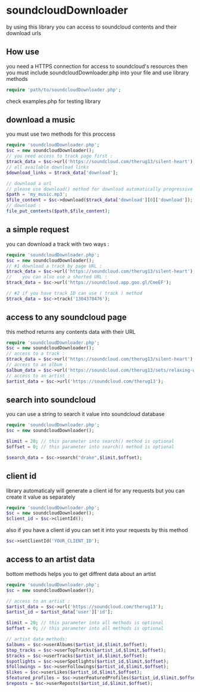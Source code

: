 # soundcloudDownloader
by using this library you can access to soundcloud contents and their download urls

## How use
you need a HTTPS connection for access to soundcloud's resources then you must include soundcloudDownloader.php into your file and use library methods
```php
require 'path/to/soundcloudDownloader.php';
```
check examples.php for testing library

## download a music
you must use two methods for this proccess
```php
require 'soundcloudDownloader.php';
$sc = new soundcloudDownloader();
// you need access to track page first :
$track_data = $sc->url('https://soundcloud.com/therug13/silent-heart');
// all available download links
$download_links = $track_data['download'];

// download a url
// please use download() method for download automatically progressive or stream urls
$path = 'my_music.mp3';
$file_content = $sc->download($track_data['download'][0]['download']);
// download :
file_put_contents($path,$file_content);
```

## a simple request
you can download a track with two ways :
```php
require 'soundcloudDownloader.php';
$sc = new soundcloudDownloader();
// #1 download a track by page URL :
$track_data = $sc->url('https://soundcloud.com/therug13/silent-heart');
//    you can also use a shorted URL :
$track_data = $sc->url('https://soundcloud.app.goo.gl/CmeEF');

// #2 if you have track ID can use ( track ) method
$track_data = $sc->track('1304378476');
```

## access to any soundcloud page
this method returns any contents data with their URL
```php
require 'soundcloudDownloader.php';
$sc = new soundcloudDownloader();
// access to a track :
$track_data = $sc->url('https://soundcloud.com/therug13/silent-heart');
// access to an album :
$album_data = $sc->url('https://soundcloud.com/therug13/sets/relaxing-with-trap');
// access to an artist :
$artist_data = $sc->url('https://soundcloud.com/therug13');
```

## search into soundcloud
you can use a string to search it value into soundcloud database
```php
require 'soundcloudDownloader.php';
$sc = new soundcloudDownloader();

$limit = 20; // this parameter into search() method is optional
$offset = 0; // this parameter into search() method is optional

$search_data = $sc->search("drake",$limit,$offset);
```

## client id
library automaticaly will generate a client id for any requests but you can create it value as separately
```php
require 'soundcloudDownloader.php';
$sc = new soundcloudDownloader();
$client_id = $sc->clientId();
```
also if you have a client id you can set it into your requests by this method
```php
$sc->setClientId('YOUR_CLIENT_ID');
```

## access to an artist data
bottom methods helps you to get diffrent data about an artist
```php
require 'soundcloudDownloader.php';
$sc = new soundcloudDownloader();

// access to an artist :
$artist_data = $sc->url('https://soundcloud.com/therug13');
$artist_id = $artist_data['user']['id'];

$limit = 20; // this parameter into all methods is optional
$offset = 0; // this parameter into all methods is optional

// artist data methods:
$albums = $sc->userAlbums($artist_id,$limit,$offset);
$top_tracks = $sc->userTopTracks($artist_id,$limit,$offset);
$tracks = $sc->userTracks($artist_id,$limit,$offset);
$spotlights = $sc->userSpotlights($artist_id,$limit,$offset);
$followings = $sc->userFollowings($artist_id,$limit,$offset);
$likes = $sc->userLikes($artist_id,$limit,$offset);
$featured_profiles = $sc->userFeaturedProfiles($artist_id,$limit,$offset);
$reposts = $sc->userReposts($artist_id,$limit,$offset);
```
